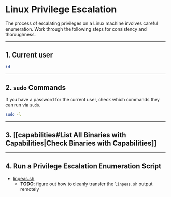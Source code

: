# Linux Privilege Escalation

The process of escalating privileges on a Linux machine involves careful enumeration. Work through the following steps for consistency and thoroughness.

---

## 1. Current user

```bash
id
```

---

## 2. `sudo` Commands

If you have a password for the current user, check which commands they can run via `sudo`.

```bash
sudo -l
```

---

## 3. [[capabilities#List All Binaries with Capabilities|Check Binaries with Capabilities]]

---

## 4. Run a Privilege Escalation Enumeration Script

- [linpeas.sh](https://github.com/carlospolop/privilege-escalation-awesome-scripts-suite/tree/master/linPEAS)
	- **TODO**: figure out how to cleanly transfer the `linpeas.sh` output remotely